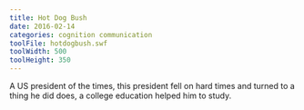 ```yaml
---
title: Hot Dog Bush
date: 2016-02-14
categories: cognition communication
toolFile: hotdogbush.swf
toolWidth: 500
toolHeight: 350
---
```


A US president of the times, this president fell on hard times and turned to a thing he did does, a college education helped him to study.
